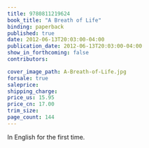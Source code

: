 ```yaml
---
title: 9780811219624
book_title: "A Breath of Life"
binding: paperback
published: true
date: 2012-06-13T20:03:00-04:00
publication_date: 2012-06-13T20:03:00-04:00
show_in_forthcoming: false
contributors:

cover_image_path: A-Breath-of-Life.jpg
forsale: true
saleprice:
shipping_charge:
price_us: 15.95
price_cn: 17.00
trim_size:
page_count: 144
---
```

In English for the first time.

